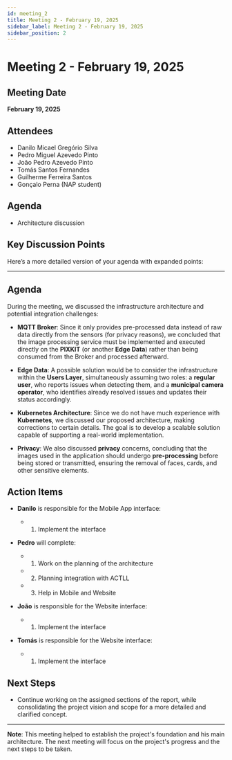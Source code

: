 ```yaml
---
id: meeting_2
title: Meeting 2 - February 19, 2025
sidebar_label: Meeting 2 - February 19, 2025
sidebar_position: 2
---
```


# Meeting 2 - February 19, 2025

## Meeting Date
**February 19, 2025**

## Attendees
- Danilo Micael Gregório Silva
- Pedro Miguel Azevedo Pinto
- João Pedro Azevedo Pinto
- Tomás Santos Fernandes
- Guilherme Ferreira Santos
- Gonçalo Perna (NAP student)

## Agenda
- Architecture discussion

## Key Discussion Points
Here’s a more detailed version of your agenda with expanded points:  

---

## **Agenda**   

During the meeting, we discussed the infrastructure architecture and potential integration challenges:  

- **MQTT Broker**: Since it only provides pre-processed data instead of raw data directly from the sensors (for privacy reasons), we concluded that the image processing service must be implemented and executed directly on the **PIXKIT** (or another **Edge Data**) rather than being consumed from the Broker and processed afterward.  

- **Edge Data**: A possible solution would be to consider the infrastructure within the **Users Layer**, simultaneously assuming two roles: a **regular user**, who reports issues when detecting them, and a **municipal camera operator**, who identifies already resolved issues and updates their status accordingly.  

- **Kubernetes Architecture**: Since we do not have much experience with **Kubernetes**, we discussed our proposed architecture, making corrections to certain details. The goal is to develop a scalable solution capable of supporting a real-world implementation.  

- **Privacy**: We also discussed **privacy** concerns, concluding that the images used in the application should undergo **pre-processing** before being stored or transmitted, ensuring the removal of faces, cards, and other sensitive elements.  

## Action Items
- **Danilo** is responsible for the Mobile App interface:
  - 1) Implement the interface

- **Pedro** will complete:
  - 1) Work on the planning of the architecture
  - 2) Planning integration with ACTLL
  - 3) Help in Mobile and Website

- **João** is responsible for the Website interface:
  - 1) Implement the interface

- **Tomás** is responsible for the Website interface:
  - 1) Implement the interface

## Next Steps
- Continue working on the assigned sections of the report, while consolidating the project vision and scope for a more detailed and clarified concept.

---

**Note**: This meeting helped to establish the project's foundation and his main architecture. The next meeting will focus on the project's progress and the next steps to be taken.

